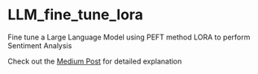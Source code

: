 # LLM_fine_tune_lora
Fine tune a Large Language Model using PEFT method LORA to perform Sentiment Analysis

Check out the [Medium Post](https://naveen-varma.medium.com/large-language-models-llms-a-dive-into-fine-tuning-with-practical-examples-1fdbcee00c6f) for detailed explanation
